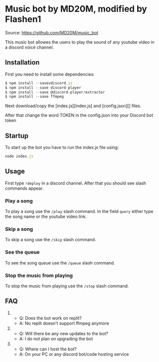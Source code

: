 # Music bot by MD20M, modified by Flashen1
Source: https://github.com/MD20M/music_bot

This music bot allowes the users to play the sound of any youtube video in a discord voice channel.

## Installation
First you need to install some dependencies:
```js
$ npm install --savevdiscord.js
$ npm install --save discord-player
$ npm install --save @discord-player/extractor
$ npm install --save ffmpeg
```

Next download/copy the [index.js][index.js] and [config.json][] files.

After that change the word TOKEN in the config.json into your Discord bot token

## Startup
To start up the bot you have to run the index.js file using:
```js
node index.js
```

## Usage
First type `!deploy` in a discord channel. After that you should see slash commands appear.

### Play a song
To play a song use the `/play` slash command. In the field `query` either type the song name or the youtube video link.

### Skip a song
To skip a song use the `/skip` slash command.

### See the queue
To see the song queue use the `/queue` slash command.

### Stop the music from playing
To stop the music from playing use the `/stop` slash command.

## FAQ
1. - Q: Does the bot work on replit?
   - A: No replit doesn't support ffmpeg anymore
   
2. - Q: Will there be any new updates to the bot?
   - A: I do not plan on upgrading the bot

3. - Q: Where can I host the bot?
   - A: On your PC or any discord bot/code hosting service
